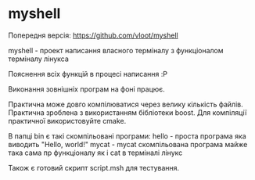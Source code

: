 # myshell
Попередня версія: https://github.com/vloot/myshell

myshell - проект написання власного терміналу з функціоналом терміналу лінукса

Пояснення всіх функцій в процесі написання :P

Виконання зовнішніх програм на фоні працює.

Практична може довго компілюватися через велику кількість файлів.
Практична зроблена з використанням бібліотеки boost.
Для компіляції практичної використовуйте cmake.

В папці bin є такі скомпільовані програми:
hello - проста програма яка виводить "Hello, world!"
mycat - mycat скомпільована програма майже така сама пр функціоналу як і cat в терміналі лінукс

Також є готовий скрипт script.msh для тестування.
